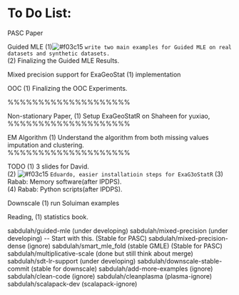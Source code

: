 # To Do List:
PASC Paper

Guided MLE
(1)![#f03c15](https://placehold.it/15/f03c15/000000?text=+)  `write two main examples for Guided MLE on real datasets and synthetic datasets.`<br />
(2) Finalizing the Guided MLE Results.<br />

Mixed precision support for ExaGeoStat
(1) implementation<br />

OOC 
(1) Finalizing the OOC Experiments.<br />

%%%%%%%%%%%%%%%%%%%%

Non-stationary Paper,
(1) Setup ExaGeoStatR on Shaheen for yuxiao,<br />
%%%%%%%%%%%%%%%%%%%%

EM Algorithm
(1) Understand the algorithm from both missing values imputation and clustering.<br />
%%%%%%%%%%%%%%%%%%%%

TODO
(1) 3 slides for David.<br />
(2) ![#f03c15](https://placehold.it/15/f03c15/000000?text=+) `Eduardo, easier installatioin steps for ExaG3oStatR`
(3) Rabab: Memory software(after IPDPS).<br />
(4) Rabab: Python scripts(after IPDPS).<br />

Downscale 
(1) run Soluiman examples

Reading,
(1) statistics book.

sabdulah/guided-mle               (under developing)
sabdulah/mixed-precision          (under developing)  -- Start with this.   (Stable for PASC)
sabdulah/mixed-precision-dense    (ignore) 
sabdulah/smart_mle_fold           (stable GMLE)                             (Stable for PASC)
sabdulah/multiplicative-scale     (done but still think about merge)
sabdulah/sdt-lr-support           (under developing)
sabdulah/downscale-stable-commit  (stable for downscale)
sabdulah/add-more-examples        (ignore)
sabdulah/clean-code               (ignore)
sabdulah/cleanplasma              (plasma-ignore)
sabdulah/scalapack-dev            (scalapack-ignore) 


